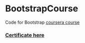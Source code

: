 # BootstrapCourse
Code for Bootstrap [coursera course](https://www.coursera.org/learn/bootstrap-4/)  

### [Certificate here](https://github.com/MeriDK/BootstrapCourse/blob/master/certificate.pdf)
